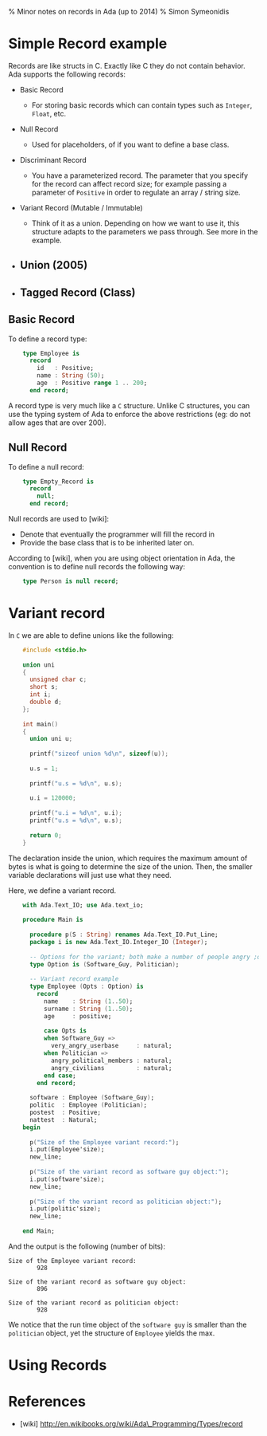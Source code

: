 % Minor notes on records in Ada (up to 2014)
% Simon Symeonidis

# Simple Record example 

Records are like structs in C. Exactly like C they do not contain behavior.  Ada
supports the following records:

- Basic Record
    - For storing basic records which can contain types such as `Integer`,
      `Float`, etc.

- Null Record
    - Used for placeholders, of if you want to define a base class.

- Discriminant Record
    - You have a parameterized record. The parameter that you specify for the
      record can affect record size; for example passing a parameter of
      `Positive` in order to regulate an array / string size.

- Variant Record (Mutable / Immutable)
    - Think of it as a union. Depending on how we want to use it, this structure
      adapts to the parameters we pass through. See more in the example.

- Union (2005)
    - 

- Tagged Record (Class)
    -

## Basic Record

To define a record type:

~~~~ada
    type Employee is 
      record 
        id   : Positive; 
        name : String (50);
        age  : Positive range 1 .. 200;
      end record;
~~~~

A record type is very much like a `C` structure. Unlike C structures, you can
use the typing system of Ada to enforce the above restrictions (eg: do not
allow ages that are over 200).


## Null Record

To define a null record:

~~~~ada
    type Empty_Record is 
      record
        null;
      end record;
~~~~

Null records are used to [wiki]:

- Denote that eventually the programmer will fill the record in
- Provide the base class that is to be inherited later on.

According to [wiki], when you are using object orientation in Ada, the
convention is to define null records the following way: 

~~~~ada
    type Person is null record;
~~~~

# Variant record

In `C` we are able to define unions like the following: 

~~~~c
    #include <stdio.h> 
    
    union uni 
    {
      unsigned char c; 
      short s; 
      int i; 
      double d; 
    };
    
    int main()
    {
      union uni u; 
    
      printf("sizeof union %d\n", sizeof(u)); 
    
      u.s = 1; 
    
      printf("u.s = %d\n", u.s); 
    
      u.i = 120000; 
    
      printf("u.i = %d\n", u.i); 
      printf("u.s = %d\n", u.s); 
    
      return 0; 
    }
~~~~

The declaration inside the union, which requires the maximum amount of bytes is
what is going to determine the size of the union. Then, the smaller variable
declarations will just use what they need.

Here, we define a variant record. 

~~~~ada
    with Ada.Text_IO; use Ada.text_io;
    
    procedure Main is 
    
      procedure p(S : String) renames Ada.Text_IO.Put_Line;
      package i is new Ada.Text_IO.Integer_IO (Integer);
      
      -- Options for the variant; both make a number of people angry ;o)
      type Option is (Software_Guy, Politician); 
    
      -- Variant record example 
      type Employee (Opts : Option) is 
        record 
          name    : String (1..50);
          surname : String (1..50);
          age     : positive;
    
          case Opts is 
          when Software_Guy => 
            very_angry_userbase     : natural;
          when Politician => 
            angry_political_members : natural;
            angry_civilians         : natural;
          end case;
        end record;
    
      software : Employee (Software_Guy);
      politic  : Employee (Politician);
      postest  : Positive;
      nattest  : Natural;
    begin
    
      p("Size of the Employee variant record:");
      i.put(Employee'size); 
      new_line; 
    
      p("Size of the variant record as software guy object:");
      i.put(software'size);
      new_line;
    
      p("Size of the variant record as politician object:");
      i.put(politic'size);
      new_line;
    
    end Main; 

~~~~

And the output is the following (number of bits):

~~~~nocode
Size of the Employee variant record:
        928

Size of the variant record as software guy object:
        896

Size of the variant record as politician object:
        928
~~~~

We notice that the run time object of the `software guy` is smaller than the
`politician` object, yet the structure of `Employee` yields the max.


# Using Records

# References

- [wiki] http://en.wikibooks.org/wiki/Ada\_Programming/Types/record


